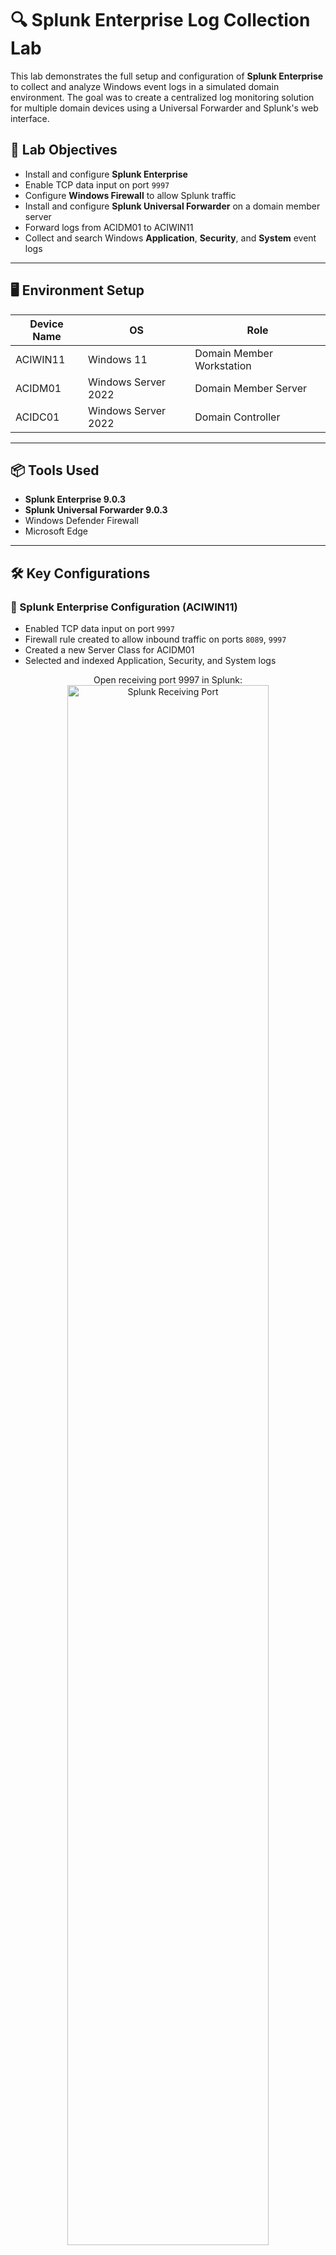 # 🔍 Splunk Enterprise Log Collection Lab

This lab demonstrates the full setup and configuration of **Splunk Enterprise** to collect and analyze Windows event logs in a simulated domain environment. The goal was to create a centralized log monitoring solution for multiple domain devices using a Universal Forwarder and Splunk's web interface.

## 🧠 Lab Objectives

- Install and configure **Splunk Enterprise**
- Enable TCP data input on port `9997`
- Configure **Windows Firewall** to allow Splunk traffic
- Install and configure **Splunk Universal Forwarder** on a domain member server
- Forward logs from ACIDM01 to ACIWIN11
- Collect and search Windows **Application**, **Security**, and **System** event logs

---

## 🖥️ Environment Setup

| Device Name | OS                  | Role                      |
|-------------|---------------------|---------------------------|
| ACIWIN11    | Windows 11          | Domain Member Workstation            |
| ACIDM01     | Windows Server 2022 | Domain Member Server    |
| ACIDC01     | Windows Server 2022 | Domain Controller         |

---

## 📦 Tools Used

- **Splunk Enterprise 9.0.3**
- **Splunk Universal Forwarder 9.0.3**
- Windows Defender Firewall
- Microsoft Edge

---

## 🛠️ Key Configurations

### 🔹 Splunk Enterprise Configuration (ACIWIN11)

- Enabled TCP data input on port `9997`
- Firewall rule created to allow inbound traffic on ports `8089`, `9997`
- Created a new Server Class for ACIDM01
- Selected and indexed Application, Security, and System logs

<p align="center">
Open receiving port 9997 in Splunk: <br/>
<img src="images/splunklogcollect1.png" height="80%" width="80%" alt="Splunk Receiving Port"/>
<br /><br />

Configure Windows Firewall inbound rule: <br/>
<img src="images/splunklogcollect2.png" height="80%" width="80%" alt="Firewall Inbound Rule"/>
<br /><br />

Verify new inbound rule exists: <br/>
<img src="images/splunklogcollect3.png" height="80%" width="80%" alt="Firewall Rule Check"/>
</p>

---

### 🔹 Splunk Forwarder Setup (ACIDM01)

- Installed Splunk Universal Forwarder with domain credentials
- Forwarded logs to `192.168.0.3` on ports `8089` and `9997`
- Selected Windows Event Log sources

<p align="center">
Select the Windows host forwarder: <br/>
<img src="images/splunklogcollect4.png" height="80%" width="80%" alt="Select Host"/>
<br /><br />

Choose Event Log sources: <br/>
<img src="images/splunklogcollect5.png" height="80%" width="80%" alt="Select Event Logs"/>
<br /><br />

Review Splunk data input configuration: <br/>
<img src="images/splunklogcollect6.png" height="80%" width="80%" alt="Review Settings"/>
<br /><br />

View log events in Splunk Search: <br/>
<img src="images/splunklogcollect7.png" height="80%" width="80%" alt="Search Results"/>
</p>


---

## 📊 Results

Successfully collected and visualized over **25,000 events** from ACIDM01. Events from all three categories (Application, Security, System) were searchable in Splunk Web.

---




